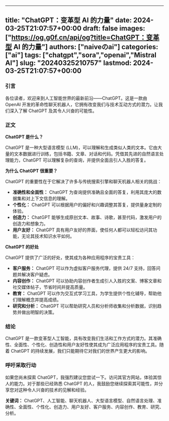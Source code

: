 
---
title: "ChatGPT：变革型 AI 的力量"
date: 2024-03-25T21:07:57+00:00
draft: false
images: ["https://og.g0f.cn/api/og?title=ChatGPT：变革型 AI 的力量"]
authors: ["naiveのai"]
categories: ["ai"]
tags: ["chatgpt","sora","openai","Mistral AI"]
slug: "20240325210757"
lastmod: 2024-03-25T21:07:57+00:00
---
### 引言

各位读者，欢迎来到人工智能世界的最新前沿——ChatGPT。这是一款由 OpenAI 开发的革命性聊天机器人，它拥有改变我们与技术互动方式的潜力。让我们深入了解 ChatGPT 及其令人兴奋的可能性。

### 正文

**ChatGPT 是什么？**

ChatGPT 是一种大型语言模型 (LLM)，可以理解和生成类似人类的文本。它由大量的文本数据进行训练，包括书籍、文章、对话和代码。凭借其先进的自然语言处理能力，ChatGPT 可以理解复杂的查询，并提供全面且引人入胜的答复。

**为什么 ChatGPT 很重要？**

ChatGPT 的重要性在于它解决了许多与传统搜索引擎和聊天机器人相关的挑战：

- **准确性和全面性：** ChatGPT 为查询提供准确且全面的答复，利用其庞大的数据集和对上下文信息的理解。
- **个性化：** ChatGPT 可以根据用户的偏好和兴趣调整其答复，提供量身定制的体验。
- **创造力：** ChatGPT 能够生成原创文本、故事、诗歌，甚至代码，激发用户的创造力和想象力。
- **用户友好：** ChatGPT 具有用户友好的界面，使任何人都可以轻松访问其功能，无论其技术知识水平如何。

**ChatGPT 的好处**

ChatGPT 提供了广泛的好处，使其成为各种应用程序的宝贵工具：

- **客户服务：** ChatGPT 可以作为虚拟客户服务代理，提供 24/7 支持，回答问题并解决客户疑虑。
- **内容创作：** ChatGPT 可以协助内容创作者生成引人入胜的文案、博客文章和社交媒体帖子，节省时间并提高质量。
- **教育：** ChatGPT 可以作为交互式学习工具，为学生提供个性化辅导，帮助他们理解概念并提高成绩。
- **研究和分析：** ChatGPT 可以帮助研究人员和分析师收集和分析数据，识别趋势并做出明智的决策。

### 结论

ChatGPT 是一款变革型人工智能，具有改变我们生活和工作方式的潜力。其准确性、全面性、个性化、创造性和用户友好性使其成为广泛应用程序的宝贵工具。随着 ChatGPT 的持续发展，我们只能期待它对我们的世界产生更大的影响。

### 呼吁采取行动

如果您尚未探索 ChatGPT，我强烈建议您尝试一下。访问其官方网站，体验其惊人的能力。对于那些已经熟悉 ChatGPT 的人，我鼓励您继续探索其可能性，并分享您对这种令人兴奋的技术的见解和经验。

**关键词：** ChatGPT、人工智能、聊天机器人、大型语言模型、自然语言处理、准确性、全面性、个性化、创造力、用户友好、客户服务、内容创作、教育、研究、分析。